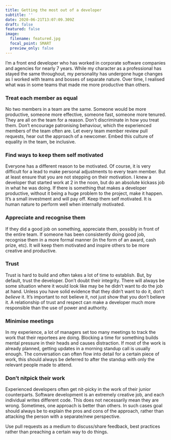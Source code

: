 ```yaml
---
title: Getting the most out of a developer
subtitle: ''
date: 2020-06-21T13:07:09.309Z
draft: false
featured: false
image:
  filename: featured.jpg
  focal_point: SMART
  preview_only: false
---
```


I’m a front end developer who has worked in corporate software companies and agencies for nearly 7 years. While my character as a professional has stayed the same throughout, my personality has undergone huge changes as I worked with teams and bosses of separate nature. Over time, I realised what was in some teams that made me more productive than others.

### Treat each member as equal

No two members in a team are the same. Someone would be more productive, someone more effective, someone fast, someone more tenured. They are all on the team for a reason. Don’t discriminate in how you treat them. Don’t encourage patronising behaviour, which the experienced members of the team often are. Let every team member review pull requests, hear out the approach of a newcomer. Embed this culture of equality in the team, be inclusive.

### Find ways to keep them self motivated

Everyone has a different reason to be motivated. Of course, it is very difficult for a lead to make personal adjustments to every team member. But at least ensure that you are not stepping on their motivation. I knew a developer that started work at 2 in the noon, but do an absolute kickass job in what he was doing. If there is something that makes a developer productive, without it being a huge problem to the project, make it happen. It’s a small investment and will pay off. Keep them self motivated. It is human nature to perform well when internally motivated.

### Appreciate and recognise them

If they did a good job on something, appreciate them, possibly in front of the entire team. If someone has been consistently doing good job, recognise them in a more formal manner (in the form of an award, cash prize, etc). It will keep them motivated and inspire others to be more creative and productive.

### Trust

Trust is hard to build and often takes a lot of time to establish. But, by default, trust the developer. Don’t doubt their integrity. There will always be some situation where it would look like may be he didn’t want to do the job at hand. Unless you have solid evidence that they didn’t want to do it, don’t *believe* it. It’s important to not believe it, not just show that you don’t believe it. A relationship of trust and respect can make a developer much more responsible than the use of power and authority.

### Minimise meetings

In my experience, a lot of managers set too many meetings to track the work that their reportees are doing. Blocking a time for something builds mental pressure in their heads and causes distraction. If most of the work is already planned, getting updates in a morning standup call is usually enough. The conversation can often flow into detail for a certain piece of work, this should always be deferred to after the standup with only the relevant people made to attend.

### Don’t nitpick their work

Experienced developers often get nit-picky in the work of their junior counterparts. Software development is an extremely creative job, and each individual writes different code. This does not necessarily mean they are wrong. Sometimes, one approach is better than others. In such cases goal should always be to explain the pros and cons of the approach, rather than attacking the person with a separate/new perspective.

Use pull requests as a medium to discuss/share feedback, best practices rather than preaching a certain way to do things.
